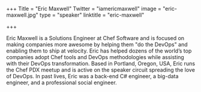 +++
Title = "Eric Maxwell"
Twitter = "iamericmaxwell"
image = "eric-maxwell.jpg"
type = "speaker"
linktitle = "eric-maxwell"

+++

Eric Maxwell is a Solutions Engineer at Chef Software and is focused on making companies more awesome by helping them "do the DevOps" and enabling them to ship at velocity. Eric has helped dozens of the world’s top companies adopt Chef tools and DevOps methodologies while assisting with their DevOps transformation. Based in Portland, Oregon, USA, Eric runs the Chef PDX meetup and is active on the speaker circuit spreading the love of DevOps. In past lives, Eric was a back-end C# engineer, a big-data engineer, and a professional social engineer.
